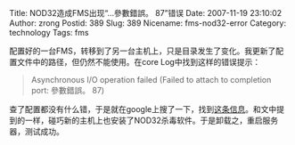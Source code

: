 Title: NOD32造成FMS出现“...參數錯誤。 87”错误
Date: 2007-11-19 23:10:02
Author: zrong
Postid: 389
Slug: 389
Nicename: fms-nod32-error
Category: technology
Tags: fms

配置好的一台FMS，转移到了另一台主机上，只是目录发生了变化。我更新了配置文件中的路径，但仍然不能使用。在core
Log中找到这样的错误提示：

> Asynchronous I/O operation failed (Failed to attach to completion
> port: 參數錯誤。 87)

查了配置都没有什么错，于是就在google上搜了一下，找到[这条信息](http://www.ittang.com/2007/1101/1029.html)。和文中提到的一样，碰巧新的主机上也安装了NOD32杀毒软件。于是卸载之，重启服务器，测试成功。

